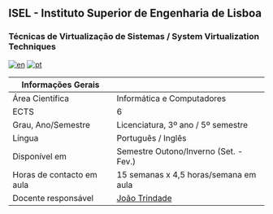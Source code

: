 ## ISEL - Instituto Superior de Engenharia de Lisboa
### Técnicas de Virtualização de Sistemas / System Virtualization Techniques
[![en](https://img.shields.io/badge/lang-en-red.svg)](https://github.com/isel-leic-tvs/info/blob/main/README.md)
[![pt](https://img.shields.io/badge/lang-pt-green.svg)](https://github.com/isel-leic-tvs/info/blob/main/README.pt.md)

| Informações Gerais        |                                        |
|---------------------------|----------------------------------------|
| Área Científica           | Informática e Computadores             |
| ECTS                      | 6                                      |
| Grau, Ano/Semestre        | Licenciatura, 3º ano / 5º semestre     |
| Língua                    | Português / Inglês                     |
| Disponível em             | Semestre Outono/Inverno (Set. - Fev.)  |
| Horas de contacto em aula | 15 semanas x 4,5 horas/semana em aula  |
| Docente responsável       | [João Trindade](joao.trindade@isel.pt) |
